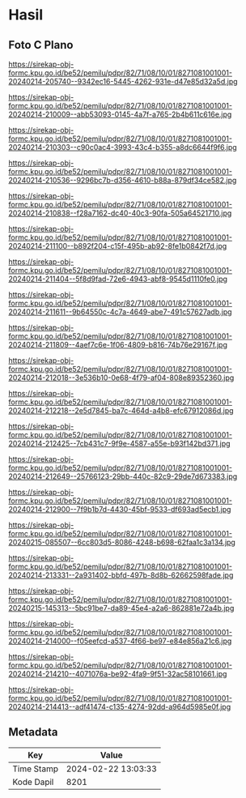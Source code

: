 # Hasil

## Foto C Plano

https://sirekap-obj-formc.kpu.go.id/be52/pemilu/pdpr/82/71/08/10/01/8271081001001-20240214-205740--9342ec16-5445-4262-931e-d47e85d32a5d.jpg

https://sirekap-obj-formc.kpu.go.id/be52/pemilu/pdpr/82/71/08/10/01/8271081001001-20240214-210009--abb53093-0145-4a7f-a765-2b4b611c616e.jpg

https://sirekap-obj-formc.kpu.go.id/be52/pemilu/pdpr/82/71/08/10/01/8271081001001-20240214-210303--c90c0ac4-3993-43c4-b355-a8dc6644f9f6.jpg

https://sirekap-obj-formc.kpu.go.id/be52/pemilu/pdpr/82/71/08/10/01/8271081001001-20240214-210536--9296bc7b-d356-4610-b88a-879df34ce582.jpg

https://sirekap-obj-formc.kpu.go.id/be52/pemilu/pdpr/82/71/08/10/01/8271081001001-20240214-210838--f28a7162-dc40-40c3-90fa-505a64521710.jpg

https://sirekap-obj-formc.kpu.go.id/be52/pemilu/pdpr/82/71/08/10/01/8271081001001-20240214-211100--b892f204-c15f-495b-ab92-8fe1b0842f7d.jpg

https://sirekap-obj-formc.kpu.go.id/be52/pemilu/pdpr/82/71/08/10/01/8271081001001-20240214-211404--5f8d9fad-72e6-4943-abf8-9545d1110fe0.jpg

https://sirekap-obj-formc.kpu.go.id/be52/pemilu/pdpr/82/71/08/10/01/8271081001001-20240214-211611--9b64550c-4c7a-4649-abe7-491c57627adb.jpg

https://sirekap-obj-formc.kpu.go.id/be52/pemilu/pdpr/82/71/08/10/01/8271081001001-20240214-211809--4aef7c6e-1f06-4809-b816-74b76e29167f.jpg

https://sirekap-obj-formc.kpu.go.id/be52/pemilu/pdpr/82/71/08/10/01/8271081001001-20240214-212018--3e536b10-0e68-4f79-af04-808e89352360.jpg

https://sirekap-obj-formc.kpu.go.id/be52/pemilu/pdpr/82/71/08/10/01/8271081001001-20240214-212218--2e5d7845-ba7c-464d-a4b8-efc67912086d.jpg

https://sirekap-obj-formc.kpu.go.id/be52/pemilu/pdpr/82/71/08/10/01/8271081001001-20240214-212425--7cb431c7-9f9e-4587-a55e-b93f142bd371.jpg

https://sirekap-obj-formc.kpu.go.id/be52/pemilu/pdpr/82/71/08/10/01/8271081001001-20240214-212649--25766123-29bb-440c-82c9-29de7d673383.jpg

https://sirekap-obj-formc.kpu.go.id/be52/pemilu/pdpr/82/71/08/10/01/8271081001001-20240214-212900--7f9b1b7d-4430-45bf-9533-df693ad5ecb1.jpg

https://sirekap-obj-formc.kpu.go.id/be52/pemilu/pdpr/82/71/08/10/01/8271081001001-20240215-085507--6cc803d5-8086-4248-b698-62faa1c3a134.jpg

https://sirekap-obj-formc.kpu.go.id/be52/pemilu/pdpr/82/71/08/10/01/8271081001001-20240214-213331--2a931402-bbfd-497b-8d8b-62662598fade.jpg

https://sirekap-obj-formc.kpu.go.id/be52/pemilu/pdpr/82/71/08/10/01/8271081001001-20240215-145313--5bc91be7-da89-45e4-a2a6-862881e72a4b.jpg

https://sirekap-obj-formc.kpu.go.id/be52/pemilu/pdpr/82/71/08/10/01/8271081001001-20240214-214000--f05eefcd-a537-4f66-be97-e84e856a21c6.jpg

https://sirekap-obj-formc.kpu.go.id/be52/pemilu/pdpr/82/71/08/10/01/8271081001001-20240214-214210--4071076a-be92-4fa9-9f51-32ac58101661.jpg

https://sirekap-obj-formc.kpu.go.id/be52/pemilu/pdpr/82/71/08/10/01/8271081001001-20240214-214413--adf41474-c135-4274-92dd-a964d5985e0f.jpg


## Metadata

| Key        | Value               |
| ---------- | ------------------- |
| Time Stamp | 2024-02-22 13:03:33 |
| Kode Dapil | 8201                |



